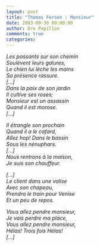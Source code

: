 ```yaml
---
layout: post
title: "Thomas Fersen : Monsieur"
date: 2003-09-30 00:00:00
author: Dre Papillon
comments: true
categories: 
---
```



*Les passants sur son chemin<BR>Soulèvent leurs galures,<BR>Le chien lui lèche les mains<BR>Sa présence rassure.<BR>[...]<BR>Dans la paix de son jardin<BR>Il cultive ses roses;<BR>Monsieur est un assassin<BR>Quand il est morose.<BR>[...]*

*Il étrangle son prochain<BR>Quand il a le cafard,<BR>Allez hop! Dans le bassin<BR>Sous les nénuphars.<BR>[...]<BR>Nous rentrons à la maison,<BR>Je suis son chauffeur.*

*[...]<BR>Le client dans une valise<BR>Avec son chapeau,<BR>Prendra le train pour Venise<BR>Et un peu de repos.*

*Vous allez pendre monsieur,<BR>Je vais perdre ma place,<BR>Vous allez pendre monsieur,<BR>Hélas! Trois fois Hélas!<BR>[...]*
